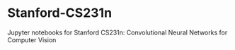 # Stanford-CS231n
Jupyter notebooks for Stanford CS231n: Convolutional Neural Networks for Computer Vision
